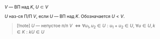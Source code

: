 $V$ — ВП над $K$, $U\subset V$

$U$ наз-ся П/П $V$, если $U$ — ВП над $K$. Обозначается $U<V$.

>[!note] $U$ — непустое п/п $V$ $\iff \forall u_{1}, u_{2} \in U: u_{1}+u_{2} \in U$, $\forall u\in U, k \in K: kU \in U$ 
